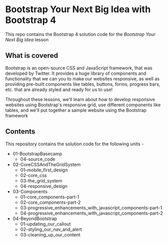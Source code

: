 # Bootstrap Your Next Big Idea with Bootstrap 4

This repo contains the Bootstrap 4 solution code for the *Bootstrap Your Next Big Idea* lesson

## What is covered
Bootstrap is an open-source CSS and JavaScript framework, that was developed by Twitter. It provides a huge library of components and functionality that we can you to make our websites responsive, as well as providing pre-built components like tables, buttons, forms, progress bars, etc. that are already styled and ready for us to use!

Throughout these lessons, we'll learn about how to develop responsive websites using Bootstrap's responsive grid, use different components like tables, and we'll put together a sample website using the Bootstrap framework

## Contents
This repository contains the solution code for the following units -
  - 01-BootstrapBasecamp
    - 04-source_code
  - 02-CoreCSSAndTheGridSystem
    - 01-mobile_first_design
    - 02-core_css
    - 03-the_grid_system
    - 04-responsive_design
  - 03-Components
    - 01-core_components-part-1
    - 02-core_components-part-2
    - 03-progressive_enhancements_with_javascript_components-part-1
    - 04-progressive_enhancements_with_javascript_components-part-2
  - 04-BeyondBootstrap
    - 01-updating_our_callout
    - 02-styling_our_nav_and_alert
    - 03-cleaning_up_our_content
